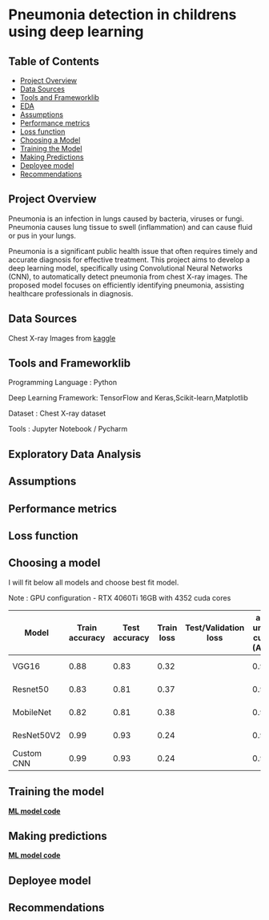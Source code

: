 # Pneumonia detection in childrens using deep learning

## Table of Contents
- [Project Overview](#project-overview)
- [Data Sources](#data-sources)
- [Tools and Frameworklib](#tools-and-frameworklib)
- [EDA](#exploratory-data-analysis)
- [Assumptions](#assumptions)
- [Performance metrics](#performance-metrics)
- [Loss function](#loss-function)
- [Choosing a Model](#choosing-a-model)
- [Training the Model](#training-the-model)
- [Making Predictions](#making-predictions)
- [Deployee model](#deployee-model)
- [Recommendations](#recommendations)

## Project Overview
  Pneumonia is an infection in lungs caused by bacteria, viruses or fungi. Pneumonia causes lung tissue to swell (inflammation) and can cause fluid or pus in your lungs. 
  
  Pneumonia is a significant public health issue that often requires timely and accurate diagnosis for effective treatment. This project aims to develop a deep learning model, specifically using Convolutional 
  Neural Networks (CNN), to automatically detect pneumonia from chest X-ray images. The proposed model focuses on efficiently identifying pneumonia, assisting healthcare professionals in diagnosis.

## Data Sources
   Chest X-ray Images from [kaggle](https://www.kaggle.com/datasets/paultimothymooney/chest-xray-pneumonia)

## Tools and Frameworklib

  Programming Language   : Python
  
  Deep Learning Framework: TensorFlow and Keras,Scikit-learn,Matplotlib
  
  Dataset                : Chest X-ray dataset
  
  Tools                  : Jupyter Notebook / Pycharm

## Exploratory Data Analysis

## Assumptions

## Performance metrics

## Loss function

## Choosing a model

I will fit below all models and choose best fit model.

Note : GPU configuration - RTX 4060Ti 16GB with 4352 cuda cores

Model                 | Train accuracy  | Test accuracy |   Train loss  | Test/Validation loss |area under curve (AUC)   |  epochs       |  Hyperparameters                        |
--------------------- | -------------   | ------------- | ------------- |  -------------       | ---------------------   |  -----------  | ----------------                        | 
VGG16                 |   0.88          |   0.83        |   0.32        |                      |     0.93                |    10         |   optimizer = adam,learning_rate=0.0001 |
Resnet50              |   0.83          |   0.81        |   0.37        |                      |     0.91                |    10         |   optimizer = adam,learning_rate=0.0001 |
MobileNet             |   0.82          |   0.81        |   0.38        |                      |     0.9                 |    10         |   optimizer = adam,learning_rate=0.0001 |
ResNet50V2            |   0.99          |   0.93        |   0.24        |                      |     0.95                |    10         |   optimizer = adam,learning_rate=0.0001 |
Custom CNN            |   0.99          |   0.93        |   0.24        |                      |     0.95                |    10         |   optimizer = adam,learning_rate=0.0001 |


## Training the model
[**ML model code**](ML_Models.ipynb)

## Making predictions
[**ML model code**](ML_Models.ipynb)

## Deployee model

## Recommendations
